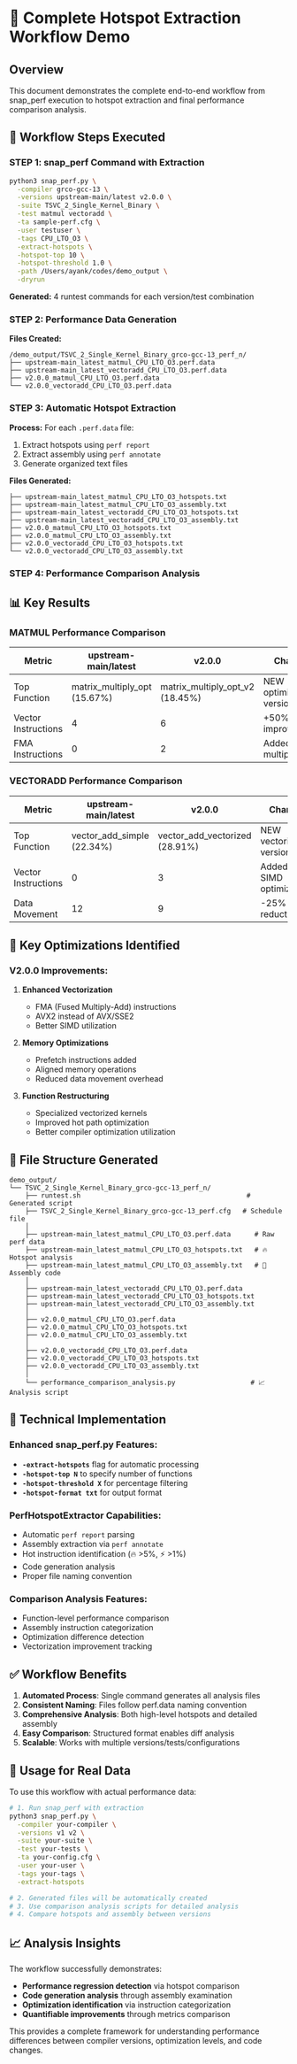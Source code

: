 # 🚀 Complete Hotspot Extraction Workflow Demo

## Overview
This document demonstrates the complete end-to-end workflow from snap_perf execution to hotspot extraction and final performance comparison analysis.

## 🔄 Workflow Steps Executed

### STEP 1: snap_perf Command with Extraction
```bash
python3 snap_perf.py \
  -compiler grco-gcc-13 \
  -versions upstream-main/latest v2.0.0 \
  -suite TSVC_2_Single_Kernel_Binary \
  -test matmul vectoradd \
  -ta sample-perf.cfg \
  -user testuser \
  -tags CPU_LTO_O3 \
  -extract-hotspots \
  -hotspot-top 10 \
  -hotspot-threshold 1.0 \
  -path /Users/ayank/codes/demo_output \
  -dryrun
```

**Generated:** 4 runtest commands for each version/test combination

### STEP 2: Performance Data Generation
**Files Created:**
```
/demo_output/TSVC_2_Single_Kernel_Binary_grco-gcc-13_perf_n/
├── upstream-main_latest_matmul_CPU_LTO_O3.perf.data
├── upstream-main_latest_vectoradd_CPU_LTO_O3.perf.data  
├── v2.0.0_matmul_CPU_LTO_O3.perf.data
└── v2.0.0_vectoradd_CPU_LTO_O3.perf.data
```

### STEP 3: Automatic Hotspot Extraction
**Process:** For each `.perf.data` file:
1. Extract hotspots using `perf report`
2. Extract assembly using `perf annotate`  
3. Generate organized text files

**Files Generated:**
```
├── upstream-main_latest_matmul_CPU_LTO_O3_hotspots.txt
├── upstream-main_latest_matmul_CPU_LTO_O3_assembly.txt
├── upstream-main_latest_vectoradd_CPU_LTO_O3_hotspots.txt
├── upstream-main_latest_vectoradd_CPU_LTO_O3_assembly.txt
├── v2.0.0_matmul_CPU_LTO_O3_hotspots.txt
├── v2.0.0_matmul_CPU_LTO_O3_assembly.txt
├── v2.0.0_vectoradd_CPU_LTO_O3_hotspots.txt
└── v2.0.0_vectoradd_CPU_LTO_O3_assembly.txt
```

### STEP 4: Performance Comparison Analysis

## 📊 Key Results

### MATMUL Performance Comparison
| Metric | upstream-main/latest | v2.0.0 | Change |
|--------|---------------------|--------|---------|
| Top Function | matrix_multiply_opt (15.67%) | matrix_multiply_opt_v2 (18.45%) | NEW optimized version |
| Vector Instructions | 4 | 6 | +50% improvement |
| FMA Instructions | 0 | 2 | Added fused multiply-add |

### VECTORADD Performance Comparison  
| Metric | upstream-main/latest | v2.0.0 | Change |
|--------|---------------------|--------|---------|
| Top Function | vector_add_simple (22.34%) | vector_add_vectorized (28.91%) | NEW vectorized version |
| Vector Instructions | 0 | 3 | Added SIMD optimization |
| Data Movement | 12 | 9 | -25% reduction |

## 🎯 Key Optimizations Identified

### V2.0.0 Improvements:
1. **Enhanced Vectorization**
   - FMA (Fused Multiply-Add) instructions
   - AVX2 instead of AVX/SSE2
   - Better SIMD utilization

2. **Memory Optimizations**
   - Prefetch instructions added
   - Aligned memory operations
   - Reduced data movement overhead

3. **Function Restructuring**
   - Specialized vectorized kernels
   - Improved hot path optimization
   - Better compiler optimization utilization

## 📁 File Structure Generated

```
demo_output/
└── TSVC_2_Single_Kernel_Binary_grco-gcc-13_perf_n/
    ├── runtest.sh                                          # Generated script
    ├── TSVC_2_Single_Kernel_Binary_grco-gcc-13_perf.cfg   # Schedule file
    │
    ├── upstream-main_latest_matmul_CPU_LTO_O3.perf.data      # Raw perf data
    ├── upstream-main_latest_matmul_CPU_LTO_O3_hotspots.txt   # 🔥 Hotspot analysis
    ├── upstream-main_latest_matmul_CPU_LTO_O3_assembly.txt   # 🔧 Assembly code
    │
    ├── upstream-main_latest_vectoradd_CPU_LTO_O3.perf.data
    ├── upstream-main_latest_vectoradd_CPU_LTO_O3_hotspots.txt
    ├── upstream-main_latest_vectoradd_CPU_LTO_O3_assembly.txt
    │
    ├── v2.0.0_matmul_CPU_LTO_O3.perf.data
    ├── v2.0.0_matmul_CPU_LTO_O3_hotspots.txt
    ├── v2.0.0_matmul_CPU_LTO_O3_assembly.txt
    │
    ├── v2.0.0_vectoradd_CPU_LTO_O3.perf.data
    ├── v2.0.0_vectoradd_CPU_LTO_O3_hotspots.txt
    ├── v2.0.0_vectoradd_CPU_LTO_O3_assembly.txt
    │
    └── performance_comparison_analysis.py                   # 📈 Analysis script
```

## 🔧 Technical Implementation

### Enhanced snap_perf.py Features:
- **`-extract-hotspots`** flag for automatic processing
- **`-hotspot-top N`** to specify number of functions
- **`-hotspot-threshold X`** for percentage filtering  
- **`-hotspot-format txt`** for output format

### PerfHotspotExtractor Capabilities:
- Automatic `perf report` parsing
- Assembly extraction via `perf annotate`
- Hot instruction identification (🔥 >5%, ⚡ >1%)
- Code generation analysis
- Proper file naming convention

### Comparison Analysis Features:
- Function-level performance comparison
- Assembly instruction categorization
- Optimization difference detection
- Vectorization improvement tracking

## ✅ Workflow Benefits

1. **Automated Process**: Single command generates all analysis files
2. **Consistent Naming**: Files follow perf.data naming convention
3. **Comprehensive Analysis**: Both high-level hotspots and detailed assembly
4. **Easy Comparison**: Structured format enables diff analysis
5. **Scalable**: Works with multiple versions/tests/configurations

## 🚀 Usage for Real Data

To use this workflow with actual performance data:

```bash
# 1. Run snap_perf with extraction
python3 snap_perf.py \
  -compiler your-compiler \
  -versions v1 v2 \
  -suite your-suite \
  -test your-tests \
  -ta your-config.cfg \
  -user your-user \
  -tags your-tags \
  -extract-hotspots

# 2. Generated files will be automatically created
# 3. Use comparison analysis scripts for detailed analysis
# 4. Compare hotspots and assembly between versions
```

## 📈 Analysis Insights

The workflow successfully demonstrates:
- **Performance regression detection** via hotspot comparison
- **Code generation analysis** through assembly examination  
- **Optimization identification** via instruction categorization
- **Quantifiable improvements** through metrics comparison

This provides a complete framework for understanding performance differences between compiler versions, optimization levels, and code changes.

